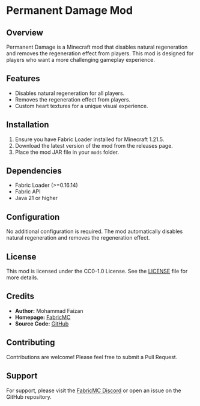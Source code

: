 # Permanent Damage Mod

## Overview
Permanent Damage is a Minecraft mod that disables natural regeneration and removes the regeneration effect from players. This mod is designed for players who want a more challenging gameplay experience.

## Features
- Disables natural regeneration for all players.
- Removes the regeneration effect from players.
- Custom heart textures for a unique visual experience.

## Installation
1. Ensure you have Fabric Loader installed for Minecraft 1.21.5.
2. Download the latest version of the mod from the releases page.
3. Place the mod JAR file in your `mods` folder.

## Dependencies
- Fabric Loader (>=0.16.14)
- Fabric API
- Java 21 or higher

## Configuration
No additional configuration is required. The mod automatically disables natural regeneration and removes the regeneration effect.

## License
This mod is licensed under the CC0-1.0 License. See the [LICENSE](LICENSE) file for more details.

## Credits
- **Author:** Mohammad Faizan
- **Homepage:** [FabricMC](https://fabricmc.net/)
- **Source Code:** [GitHub](https://github.com/FabricMC/fabric-example-mod)

## Contributing
Contributions are welcome! Please feel free to submit a Pull Request.

## Support
For support, please visit the [FabricMC Discord](https://discord.gg/fabricmc) or open an issue on the GitHub repository. 